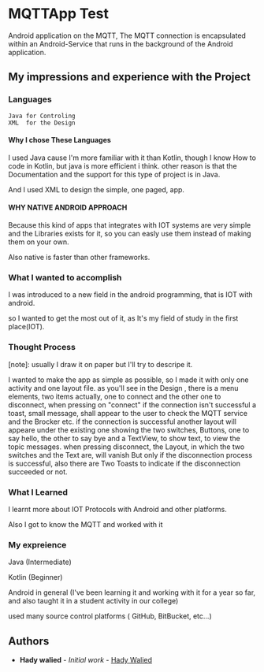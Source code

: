 # MQTTApp Test
Android application on the MQTT, The MQTT connection is encapsulated within an Android-Service that runs in the background of the Android application.


## My impressions and experience with the Project

### Languages
```
Java for Controling
XML  for the Design
```
#### Why I chose These Languages

I used Java cause I'm more familiar with it than Kotlin, though I know How to code in Kotlin,
but java is more efficient i think.
other reason is that the Documentation and the support for this type of project is in Java.

And I used XML to design the simple, one paged, app.

#### WHY NATIVE ANDROID APPROACH
Because this kind of apps that integrates with IOT systems are very simple and the Libraries exists for it, so you can easly use them instead of making them on your own.

Also native is faster than other frameworks.

### What I wanted to accomplish
I was introduced to a new field in the android programming, that is IOT with android.

so I wanted to get the most out of it, as It's my field of study in the first place(IOT).

### Thought Process
[note]: usually I draw it on paper but I'll try to descripe it.

I wanted to make the app as simple as possible, so I made it with only one activity and one layout file.
as you'll see in the Design , there is a menu elements, two items actually, one to connect and the other one to disconnect, when pressing on "connect" if the connection isn't successful
a toast, small message, shall appear to the user to check the MQTT service and the Brocker etc.
if the connection is successful another layout will appeare under the existing one showing the two switches, Buttons, one to say hello, the other to say bye
and a TextView, to show text, to view the topic messages.
when pressing disconnect, the Layout, in which the two switches and the Text are, will vanish But only if the disconnection process is successful, also there are Two Toasts to indicate if the disconnection succeeded or not.

### What I Learned
I learnt more about IOT Protocols with Android and other platforms.

Also I got to know the MQTT and worked with it

### My expreience
Java (Intermediate)

Kotlin (Beginner)

Android in general (I've been learning it and working with it for a year so far, and also taught it in a student activity in our college)

used many source control platforms ( GitHub, BitBucket, etc...)

## Authors

* **Hady walied** - *Initial work* - [Hady Walied](https://github.com/hadywalied)

